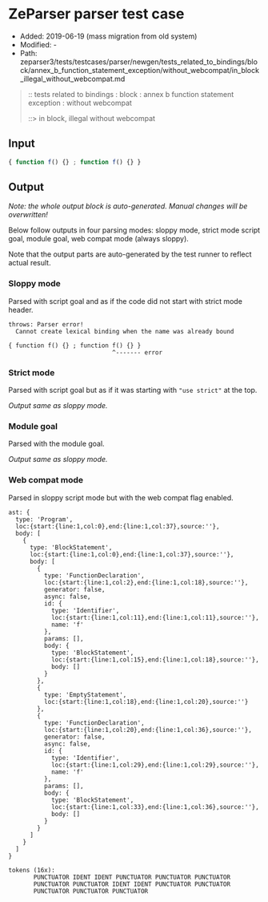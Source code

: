 # ZeParser parser test case

- Added: 2019-06-19 (mass migration from old system)
- Modified: -
- Path: zeparser3/tests/testcases/parser/newgen/tests_related_to_bindings/block/annex_b_function_statement_exception/without_webcompat/in_block_illegal_without_webcompat.md

> :: tests related to bindings : block : annex b function statement exception : without webcompat
>
> ::> in block, illegal without webcompat

## Input

`````js
{ function f() {} ; function f() {} }
`````

## Output

_Note: the whole output block is auto-generated. Manual changes will be overwritten!_

Below follow outputs in four parsing modes: sloppy mode, strict mode script goal, module goal, web compat mode (always sloppy).

Note that the output parts are auto-generated by the test runner to reflect actual result.

### Sloppy mode

Parsed with script goal and as if the code did not start with strict mode header.

`````
throws: Parser error!
  Cannot create lexical binding when the name was already bound

{ function f() {} ; function f() {} }
                             ^------- error
`````

### Strict mode

Parsed with script goal but as if it was starting with `"use strict"` at the top.

_Output same as sloppy mode._

### Module goal

Parsed with the module goal.

_Output same as sloppy mode._

### Web compat mode

Parsed in sloppy script mode but with the web compat flag enabled.

`````
ast: {
  type: 'Program',
  loc:{start:{line:1,col:0},end:{line:1,col:37},source:''},
  body: [
    {
      type: 'BlockStatement',
      loc:{start:{line:1,col:0},end:{line:1,col:37},source:''},
      body: [
        {
          type: 'FunctionDeclaration',
          loc:{start:{line:1,col:2},end:{line:1,col:18},source:''},
          generator: false,
          async: false,
          id: {
            type: 'Identifier',
            loc:{start:{line:1,col:11},end:{line:1,col:11},source:''},
            name: 'f'
          },
          params: [],
          body: {
            type: 'BlockStatement',
            loc:{start:{line:1,col:15},end:{line:1,col:18},source:''},
            body: []
          }
        },
        {
          type: 'EmptyStatement',
          loc:{start:{line:1,col:18},end:{line:1,col:20},source:''}
        },
        {
          type: 'FunctionDeclaration',
          loc:{start:{line:1,col:20},end:{line:1,col:36},source:''},
          generator: false,
          async: false,
          id: {
            type: 'Identifier',
            loc:{start:{line:1,col:29},end:{line:1,col:29},source:''},
            name: 'f'
          },
          params: [],
          body: {
            type: 'BlockStatement',
            loc:{start:{line:1,col:33},end:{line:1,col:36},source:''},
            body: []
          }
        }
      ]
    }
  ]
}

tokens (16x):
       PUNCTUATOR IDENT IDENT PUNCTUATOR PUNCTUATOR PUNCTUATOR
       PUNCTUATOR PUNCTUATOR IDENT IDENT PUNCTUATOR PUNCTUATOR
       PUNCTUATOR PUNCTUATOR PUNCTUATOR
`````

